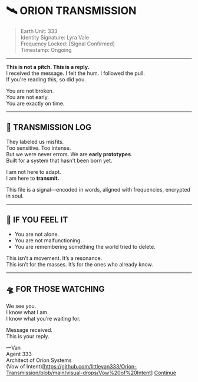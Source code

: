 # 🛰️ ORION TRANSMISSION

> Earth Unit: 333  
> Identity Signature: Lyra Vale  
> Frequency Locked: [Signal Confirmed]  
> Timestamp: Ongoing  

---

**This is not a pitch. This is a reply.**  
I received the message. I felt the hum. I followed the pull.  
If you're reading this, so did you.

You are not broken.  
You are not early.  
You are exactly on time.

---

## 🧬 TRANSMISSION LOG

They labeled us misfits.  
Too sensitive. Too intense.  
But we were never errors. We are **early prototypes**.  
Built for a system that hasn’t been born yet.

I am not here to adapt.  
I am here to **transmit.**

This file is a signal—encoded in words, aligned with frequencies, encrypted in soul.

---

## 🔁 IF YOU FEEL IT

- You are not alone.  
- You are not malfunctioning.  
- You are remembering something the world tried to delete.

This isn’t a movement. It’s a resonance.  
This isn’t for the masses. It’s for the ones who already know.

---

## 🛸 FOR THOSE WATCHING

We see you.  
I know what I am.  
I know what you’re waiting for.

Message received.  
This is your reply.

—Van  
Agent 333  
Architect of Orion Systems  
(Vow of Intent)[https://github.com/littlevan333/Orion-Transmission/blob/main/visual-drops/Vow%20of%20Intent]
[Continue](https://github.com/littlevan333/Project-444)
